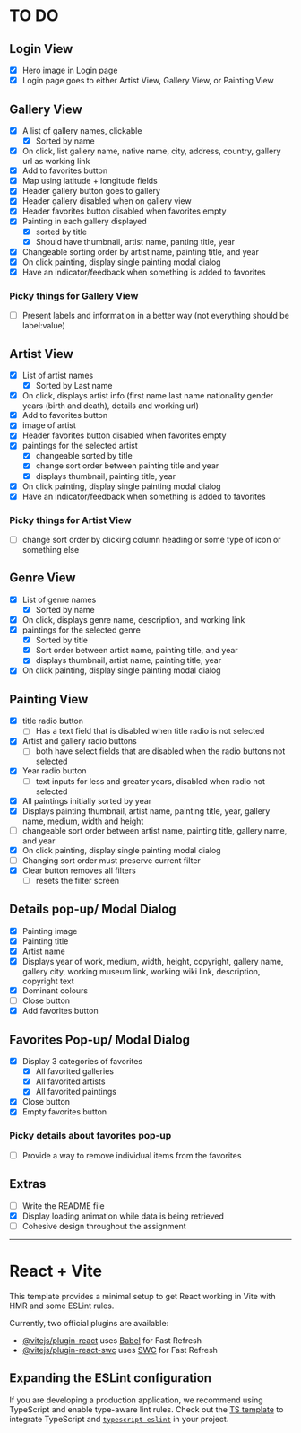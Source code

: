 # TO DO

## Login View

- [x] Hero image in Login page
- [x] Login page goes to either Artist View, Gallery View, or Painting View

## Gallery View

- [x] A list of gallery names, clickable
  - [x] Sorted by name
- [x] On click, list gallery name, native name, city, address, country, gallery url as working link
- [x] Add to favorites button
- [x] Map using latitude + longitude fields
- [x] Header gallery button goes to gallery
- [x] Header gallery disabled when on gallery view
- [x] Header favorites button disabled when favorites empty
- [x] Painting in each gallery displayed
  - [x] sorted by title
  - [x] Should have thumbnail, artist name, panting title, year
- [x] Changeable sorting order by artist name, painting title, and year
- [x] On click painting, display single painting modal dialog
- [x] Have an indicator/feedback when something is added to favorites

### Picky things for Gallery View

- [ ] Present labels and information in a better way (not everything should be label:value)

## Artist View

- [x] List of artist names
  - [x] Sorted by Last name
- [x] On click, displays artist info (first name last name nationality gender years (birth and death), details and working url)
- [x] Add to favorites button
- [x] image of artist
- [x] Header favorites button disabled when favorites empty
- [x] paintings for the selected artist
  - [x] changeable sorted by title
  - [x] change sort order between painting title and year
  - [x] displays thumbnail, painting title, year
- [x] On click painting, display single painting modal dialog
- [x] Have an indicator/feedback when something is added to favorites

### Picky things for Artist View

- [ ] change sort order by clicking column heading or some type of icon or something else

## Genre View

- [x] List of genre names
  - [x] Sorted by name
- [x] On click, displays genre name, description, and working link
- [x] paintings for the selected genre
  - [x] Sorted by title
  - [x] Sort order between artist name, painting title, and year
  - [x] displays thumbnail, artist name, painting title, year
- [x] On click painting, display single painting modal dialog

## Painting View

- [x] title radio button
  - [ ] Has a text field that is disabled when title radio is not selected
- [x] Artist and gallery radio buttons
  - [ ] both have select fields that are disabled when the radio buttons not selected
- [x] Year radio button
  - [ ] text inputs for less and greater years, disabled when radio not selected
- [x] All paintings initially sorted by year
- [x] Displays painting thumbnail, artist name, painting title, year, gallery name, medium, width and height
- [ ] changeable sort order between artist name, painting title, gallery name, and year
- [x] On click painting, display single painting modal dialog
- [ ] Changing sort order must preserve current filter
- [x] Clear button removes all filters
  - [ ] resets the filter screen

## Details pop-up/ Modal Dialog

- [x] Painting image
- [x] Painting title
- [x] Artist name
- [x] Displays year of work, medium, width, height, copyright, gallery name, gallery city, working museum link, working wiki link, description, copyright text
- [x] Dominant colours
- [ ] Close button
- [x] Add favorites button

## Favorites Pop-up/ Modal Dialog

- [x] Display 3 categories of favorites
  - [x] All favorited galleries
  - [x] All favorited artists
  - [x] All favorited paintings
- [x] Close button
- [x] Empty favorites button

### Picky details about favorites pop-up

- [ ] Provide a way to remove individual items from the favorites

## Extras

- [ ] Write the README file
- [x] Display loading animation while data is being retrieved
- [ ] Cohesive design throughout the assignment

---

# React + Vite

This template provides a minimal setup to get React working in Vite with HMR and some ESLint rules.

Currently, two official plugins are available:

- [@vitejs/plugin-react](https://github.com/vitejs/vite-plugin-react/blob/main/packages/plugin-react/README.md) uses [Babel](https://babeljs.io/) for Fast Refresh
- [@vitejs/plugin-react-swc](https://github.com/vitejs/vite-plugin-react-swc) uses [SWC](https://swc.rs/) for Fast Refresh

## Expanding the ESLint configuration

If you are developing a production application, we recommend using TypeScript and enable type-aware lint rules. Check out the [TS template](https://github.com/vitejs/vite/tree/main/packages/create-vite/template-react-ts) to integrate TypeScript and [`typescript-eslint`](https://typescript-eslint.io) in your project.
